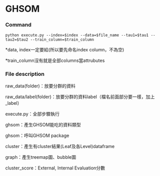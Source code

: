 # GHSOM


### Command
```
python execute.py --index=$index --data=$file_name --tau1=$tau1 --tau2=$tau2 --train_column=$train_column 
```
*data, index一定要給(所以要先命名index column，不為空)

*train_column沒有就是全部columns當attrubutes

### File description
raw_data(folder)：放要分群的資料

raw_data/label(folder)：放要分群的資料label（檔名前面部分要一樣，加上_label）


execute.py：全部步驟執行

ghsom：產生GHSOM能吃的資料類型

ghsom：呼叫GHSOM package

cluster：產生有cluster結果(Leaf及各Level)dataframe

graph：產生treemap圖、bubble圖

cluster_score：External, Internal Evaluation分數

